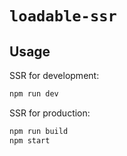 # `loadable-ssr`

## Usage

SSR for development:

```bash
npm run dev
```

SSR for production:

```bash
npm run build
npm start
```
